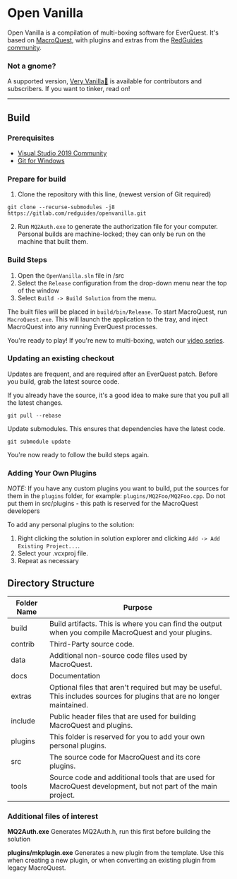 # Open Vanilla

Open Vanilla is a compilation of multi-boxing software for EverQuest. It's based on [MacroQuest](https://gitlab.com/macroquest/), with plugins and extras from the [RedGuides community](https://www.redguides.com). 
### Not a gnome?
A supported version, [Very Vanilla🍦](https://www.redguides.com/community/resources/redguides-launcher.1255/) is available for contributors and subscribers. If you want to tinker, read on!

---
## Build

### Prerequisites

* [Visual Studio 2019 Community](https://visualstudio.microsoft.com/downloads/)
* [Git for Windows](https://git-scm.com/)

### Prepare for build

1) Clone the repository with this line, (newest version of Git required)

```
git clone --recurse-submodules -j8 https://gitlab.com/redguides/openvanilla.git
```

2) Run `MQ2Auth.exe` to generate the authorization file for your computer. Personal builds are machine-locked; they can only be run on the machine that built them. 

### Build Steps

1. Open the `OpenVanilla.sln` file in /src
1. Select the `Release` configuration from the drop-down menu near the top of the window
1. Select `Build -> Build Solution` from the menu.

The built files will be placed in `build/bin/Release`. To start MacroQuest, run `MacroQuest.exe`. This will launch the application to the tray, and inject MacroQuest into any running EverQuest processes. 

You're ready to play! If you're new to multi-boxing, watch our [video series](https://www.redguides.com/community/resources/multiboxing-everquest-the-red-guide-videos.1603/).

### Updating an existing checkout

Updates are frequent, and are required after an EverQuest patch. Before you build, grab the latest source code.

If you already have the source, it's a good idea to make sure that you pull all the latest changes.
```
git pull --rebase
```

Update submodules. This ensures that dependencies have the latest code.
```
git submodule update
```
You're now ready to follow the build steps again.

### Adding Your Own Plugins

_NOTE:_ If you have any custom plugins you want to build, put the sources for them in the `plugins` folder, for example:
`plugins/MQ2Foo/MQ2Foo.cpp`. Do not put them in src/plugins - this path is reserved for the MacroQuest developers

To add any personal plugins to the solution:
1. Right clicking the solution in solution explorer and clicking `Add -> Add Existing Project...`.
1. Select your .vcxproj file.
1. Repeat as necessary

## Directory Structure

Folder Name | Purpose
------------|-------------
build       | Build artifacts. This is where you can find the output when you compile MacroQuest and your plugins.
contrib     | Third-Party source code.
data        | Additional non-source code files used by MacroQuest.
docs        | Documentation
extras      | Optional files that aren't required but may be useful. This includes sources for plugins that are no longer maintained.
include     | Public header files that are used for building MacroQuest and plugins.
plugins     | This folder is reserved for you to add your own personal plugins.
src         | The source code for MacroQuest and its core plugins.
tools       | Source code and additional tools that are used for MacroQuest development, but not part of the main project.

### Additional files of interest

**MQ2Auth.exe** Generates MQ2Auth.h, run this first before building the solution

**plugins/mkplugin.exe** Generates a new plugin from the template. Use this when creating a new plugin, or when converting an existing plugin from legacy MacroQuest.
